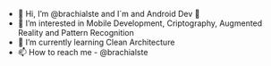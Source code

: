 - 👋 Hi, I’m @brachialste and I´m and Android Dev 🤖
- 👀 I’m interested in Mobile Development, Criptography, Augmented Reality and Pattern Recognition
- 🌱 I’m currently learning Clean Architecture
- 📫 How to reach me - @brachialste

<!---
brachialste/brachialste is a ✨ special ✨ repository because its `README.md` (this file) appears on your GitHub profile.
You can click the Preview link to take a look at your changes.
--->
